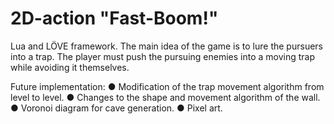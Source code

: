 # 2D-action "Fast-Boom!"
Lua and LÖVE framework. The main idea of the game is to lure the pursuers into a trap.
 The player must push the pursuing enemies into a moving trap while avoiding it themselves. 

Future implementation:
● Modification of the trap movement algorithm from level to level.
● Changes to the shape and movement algorithm of the wall.
● Voronoi diagram for cave generation.
● Pixel art.
